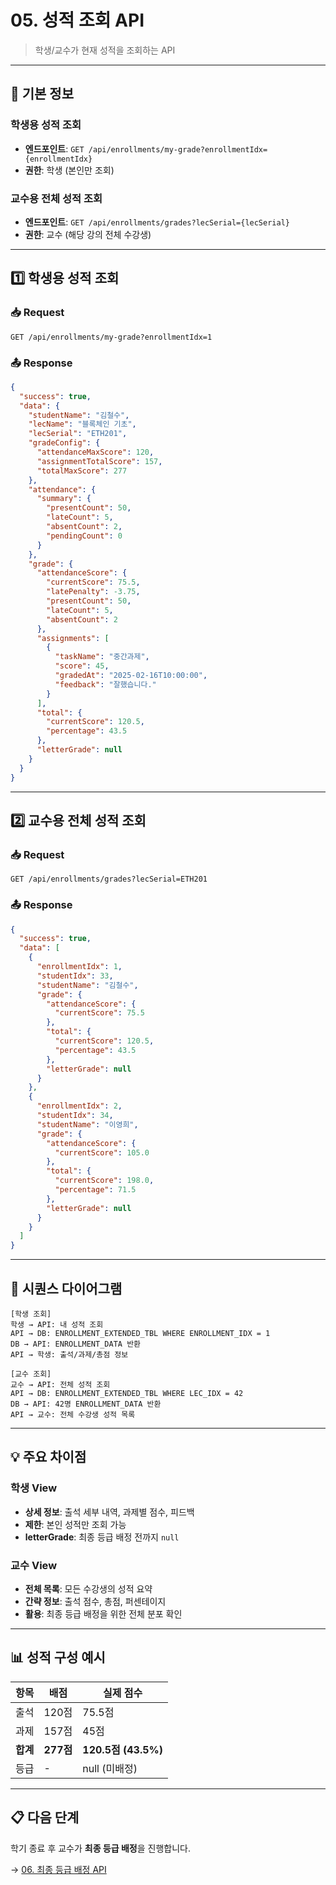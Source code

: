 # 05. 성적 조회 API

> 학생/교수가 현재 성적을 조회하는 API

---

## 📌 기본 정보

### 학생용 성적 조회

- **엔드포인트**: `GET /api/enrollments/my-grade?enrollmentIdx={enrollmentIdx}`
- **권한**: 학생 (본인만 조회)

### 교수용 전체 성적 조회

- **엔드포인트**: `GET /api/enrollments/grades?lecSerial={lecSerial}`
- **권한**: 교수 (해당 강의 전체 수강생)

---

## 1️⃣ 학생용 성적 조회

### 📥 Request

```http
GET /api/enrollments/my-grade?enrollmentIdx=1
```

### 📤 Response

```json
{
  "success": true,
  "data": {
    "studentName": "김철수",
    "lecName": "블록체인 기초",
    "lecSerial": "ETH201",
    "gradeConfig": {
      "attendanceMaxScore": 120,
      "assignmentTotalScore": 157,
      "totalMaxScore": 277
    },
    "attendance": {
      "summary": {
        "presentCount": 50,
        "lateCount": 5,
        "absentCount": 2,
        "pendingCount": 0
      }
    },
    "grade": {
      "attendanceScore": {
        "currentScore": 75.5,
        "latePenalty": -3.75,
        "presentCount": 50,
        "lateCount": 5,
        "absentCount": 2
      },
      "assignments": [
        {
          "taskName": "중간과제",
          "score": 45,
          "gradedAt": "2025-02-16T10:00:00",
          "feedback": "잘했습니다."
        }
      ],
      "total": {
        "currentScore": 120.5,
        "percentage": 43.5
      },
      "letterGrade": null
    }
  }
}
```

---

## 2️⃣ 교수용 전체 성적 조회

### 📥 Request

```http
GET /api/enrollments/grades?lecSerial=ETH201
```

### 📤 Response

```json
{
  "success": true,
  "data": [
    {
      "enrollmentIdx": 1,
      "studentIdx": 33,
      "studentName": "김철수",
      "grade": {
        "attendanceScore": {
          "currentScore": 75.5
        },
        "total": {
          "currentScore": 120.5,
          "percentage": 43.5
        },
        "letterGrade": null
      }
    },
    {
      "enrollmentIdx": 2,
      "studentIdx": 34,
      "studentName": "이영희",
      "grade": {
        "attendanceScore": {
          "currentScore": 105.0
        },
        "total": {
          "currentScore": 198.0,
          "percentage": 71.5
        },
        "letterGrade": null
      }
    }
  ]
}
```

---

## 🔄 시퀀스 다이어그램

```plaintext
[학생 조회]
학생 → API: 내 성적 조회
API → DB: ENROLLMENT_EXTENDED_TBL WHERE ENROLLMENT_IDX = 1
DB → API: ENROLLMENT_DATA 반환
API → 학생: 출석/과제/총점 정보

[교수 조회]
교수 → API: 전체 성적 조회
API → DB: ENROLLMENT_EXTENDED_TBL WHERE LEC_IDX = 42
DB → API: 42명 ENROLLMENT_DATA 반환
API → 교수: 전체 수강생 성적 목록
```

---

## 💡 주요 차이점

### 학생 View

- **상세 정보**: 출석 세부 내역, 과제별 점수, 피드백
- **제한**: 본인 성적만 조회 가능
- **letterGrade**: 최종 등급 배정 전까지 `null`

### 교수 View

- **전체 목록**: 모든 수강생의 성적 요약
- **간략 정보**: 출석 점수, 총점, 퍼센테이지
- **활용**: 최종 등급 배정을 위한 전체 분포 확인

---

## 📊 성적 구성 예시

| 항목 | 배점 | 실제 점수 |
|------|------|----------|
| 출석 | 120점 | 75.5점 |
| 과제 | 157점 | 45점 |
| **합계** | **277점** | **120.5점 (43.5%)** |
| 등급 | - | null (미배정) |

---

## 📋 다음 단계

학기 종료 후 교수가 **최종 등급 배정**을 진행합니다.

→ [06. 최종 등급 배정 API](./06_최종등급배정_API.md)
